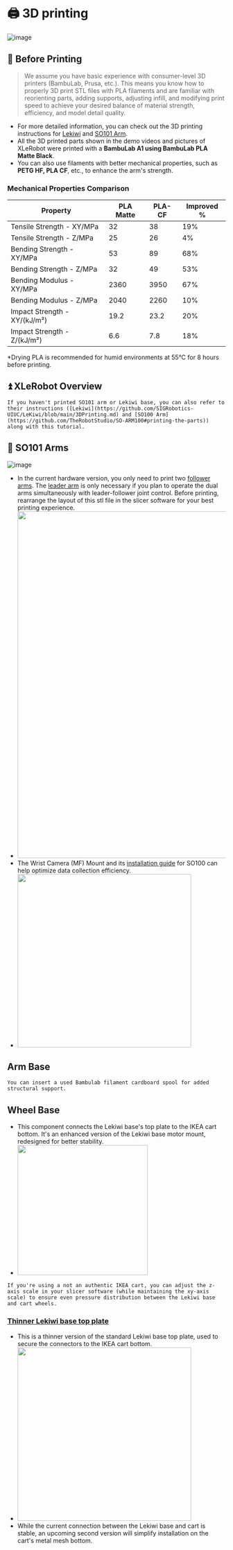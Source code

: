 # 🖨️ 3D printing

![image](https://github.com/user-attachments/assets/62ccd8b6-3586-4681-a819-8df5c977bfa5)



## 🤔 Before Printing 

> We assume you have basic experience with consumer-level 3D printers (BambuLab, Prusa, etc.). This means you know how to properly 3D print STL files with PLA filaments and are familiar with reorienting parts, adding supports, adjusting infill, and modifying print speed to achieve your desired balance of material strength, efficiency, and model detail quality.
> 
- For more detailed information, you can check out the 3D printing instructions for [Lekiwi](https://github.com/SIGRobotics-UIUC/LeKiwi/blob/main/3DPrinting.md) and [SO101 Arm](https://github.com/TheRobotStudio/SO-ARM100#printing-the-parts).
- All the 3D printed parts shown in the demo videos and pictures of XLeRobot were printed with a **BambuLab A1 using BambuLab PLA Matte Black**.
- You can also use filaments with better mechanical properties, such as **PETG HF, PLA CF**, etc., to enhance the arm's strength.

### Mechanical Properties Comparison

| Property | PLA Matte | PLA-CF | Improved % |
|----------|-----------|--------|------------|
| Tensile Strength - XY/MPa | 32 | 38 | 19% |
| Tensile Strength - Z/MPa | 25 | 26 | 4% |
| Bending Strength - XY/MPa | 53 | 89 | 68% |
| Bending Strength - Z/MPa | 32 | 49 | 53% |
| Bending Modulus - XY/MPa | 2360 | 3950 | 67% |
| Bending Modulus - Z/MPa | 2040 | 2260 | 10% |
| Impact Strength - XY/(kJ/m²) | 19.2 | 23.2 | 20% |
| Impact Strength - Z/(kJ/m²) | 6.6 | 7.8 | 18% |

*Drying PLA is recommended for humid environments at 55°C for 8 hours before printing.

## ⏫ XLeRobot Overview



```{note}
If you haven't printed SO101 arm or Lekiwi base, you can also refer to their instructions ([Lekiwi](https://github.com/SIGRobotics-UIUC/LeKiwi/blob/main/3DPrinting.md) and [SO100 Arm](https://github.com/TheRobotStudio/SO-ARM100#printing-the-parts)) along with this tutorial.
```

## 🦾 SO101 Arms

![image](https://github.com/user-attachments/assets/08c535c1-f6d7-416d-83b0-098117e23edb)


- In the current hardware version, you only need to print two [follower arms](https://www.notion.so/vectorwang/3D_Models/3D_models_for_printing/SO100/Prusa_Follower_SO101.stl). The [leader arm](https://github.com/TheRobotStudio/SO-ARM100/tree/main/stl_files_for_3dprinting/Leader) is only necessary if you plan to operate the dual arms simultaneously with leader-follower joint control. Before printing, rearrange the layout of this stl file in the slicer software for your best printing experience.
- <img src="https://github.com/user-attachments/assets/a5a49a95-e75e-4ea1-879c-0a0ec22f07a7" width="800" />
- The Wrist Camera (MF) Mount and its [installation guide](https://github.com/TheRobotStudio/SO-ARM100/tree/main/Optional/Wrist_Cam_Mount_32x32_UVC_Module) for SO100 can help optimize data collection efficiency.
- <img src="https://github.com/user-attachments/assets/8f74f9f4-321c-4689-acbe-6d7280922bfe" width="400" />

## Arm Base

    
```{note}
You can insert a used Bambulab filament cardboard spool for added structural support.
```



## Wheel Base

- This component connects the Lekiwi base's top plate to the IKEA cart bottom. It's an enhanced version of the Lekiwi base motor mount, redesigned for better stability.
- <img src="https://github.com/user-attachments/assets/07752338-1c1b-49ca-81b2-ccac9699b498" width="300" />

```{note}
If you're using a not an authentic IKEA cart, you can adjust the z-axis scale in your slicer software (while maintaining the xy-axis scale) to ensure even pressure distribution between the Lekiwi base and cart wheels.
```

### [Thinner Lekiwi base top plate](https://www.notion.so/vectorwang/3D_Models/3D_models_for_printing/XLeRobot_special/base_plate_layer2_thinner.stl)

- This is a thinner version of the standard Lekiwi base top plate, used to secure the connectors to the IKEA cart bottom.
- <img src="https://github.com/user-attachments/assets/17d63ccf-469c-4811-860f-e55ffdee396b" width="400" />
- While the current connection between the Lekiwi base and cart is stable, an upcoming second version will simplify installation on the cart's metal mesh bottom.







